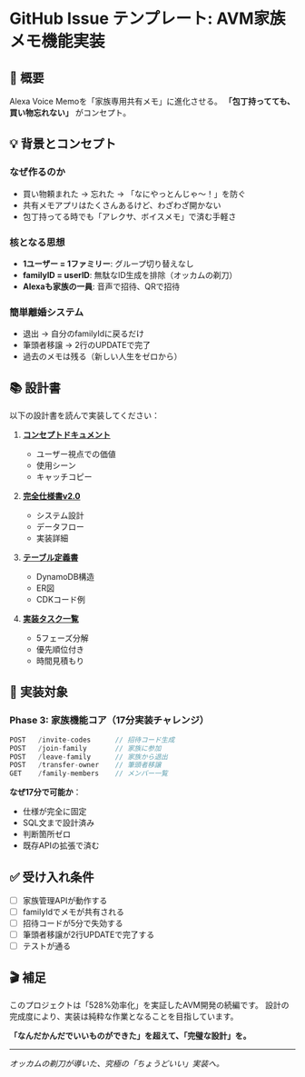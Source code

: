 # GitHub Issue テンプレート: AVM家族メモ機能実装

## 🎯 概要

Alexa Voice Memoを「家族専用共有メモ」に進化させる。
**「包丁持ってても、買い物忘れない」** がコンセプト。

## 💡 背景とコンセプト

### なぜ作るのか
- 買い物頼まれた → 忘れた → 「なにやっとんじゃ〜！」を防ぐ
- 共有メモアプリはたくさんあるけど、わざわざ開かない
- 包丁持ってる時でも「アレクサ、ボイスメモ」で済む手軽さ

### 核となる思想
- **1ユーザー = 1ファミリー**: グループ切り替えなし
- **familyID = userID**: 無駄なID生成を排除（オッカムの剃刀）
- **Alexaも家族の一員**: 音声で招待、QRで招待

### 簡単離婚システム
- 退出 → 自分のfamilyIdに戻るだけ
- 筆頭者移譲 → 2行のUPDATEで完了
- 過去のメモは残る（新しい人生をゼロから）

## 📚 設計書

以下の設計書を読んで実装してください：

1. **[コンセプトドキュメント](https://github.com/flow-theory-x/ideanotes/blob/main/services/alexa-voice-memo/family-memo-concept.md)**
   - ユーザー視点での価値
   - 使用シーン
   - キャッチコピー

2. **[完全仕様書v2.0](https://github.com/flow-theory-x/ideanotes/blob/main/services/alexa-voice-memo/family-memo-specification-v2.md)**
   - システム設計
   - データフロー
   - 実装詳細

3. **[テーブル定義書](https://github.com/flow-theory-x/ideanotes/blob/main/services/alexa-voice-memo/family-memo-table-definition.md)**
   - DynamoDB構造
   - ER図
   - CDKコード例

4. **[実装タスク一覧](https://github.com/flow-theory-x/ideanotes/blob/main/services/alexa-voice-memo/family-memo-implementation-tasks.md)**
   - 5フェーズ分解
   - 優先順位付き
   - 時間見積もり

## 🚀 実装対象

### Phase 3: 家族機能コア（17分実装チャレンジ）

```typescript
POST   /invite-codes      // 招待コード生成
POST   /join-family       // 家族に参加
POST   /leave-family      // 家族から退出
POST   /transfer-owner    // 筆頭者移譲
GET    /family-members    // メンバー一覧
```

**なぜ17分で可能か**：
- 仕様が完全に固定
- SQL文まで設計済み
- 判断箇所ゼロ
- 既存APIの拡張で済む

## ✅ 受け入れ条件

- [ ] 家族管理APIが動作する
- [ ] familyIdでメモが共有される
- [ ] 招待コードが5分で失効する
- [ ] 筆頭者移譲が2行UPDATEで完了する
- [ ] テストが通る

## 🎬 補足

このプロジェクトは「528%効率化」を実証したAVM開発の続編です。
設計の完成度により、実装は純粋な作業となることを目指しています。

**「なんだかんだでいいものができた」を超えて、「完璧な設計」を。**

---

*オッカムの剃刀が導いた、究極の「ちょうどいい」実装へ。*